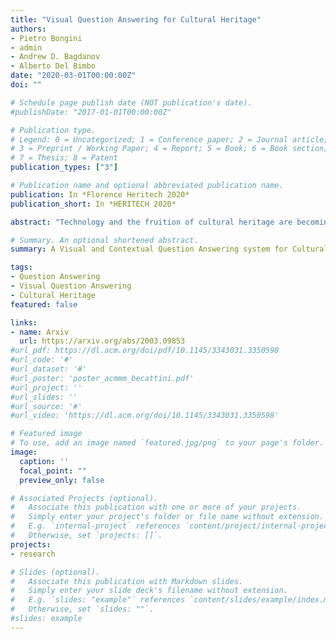 ```yaml
---
title: "Visual Question Answering for Cultural Heritage"
authors:
- Pietro Bongini
- admin
- Andrew D. Bagdanov
- Alberto Del Bimbo
date: "2020-03-01T00:00:00Z"
doi: ""

# Schedule page publish date (NOT publication's date).
#publishDate: "2017-01-01T00:00:00Z"

# Publication type.
# Legend: 0 = Uncategorized; 1 = Conference paper; 2 = Journal article;
# 3 = Preprint / Working Paper; 4 = Report; 5 = Book; 6 = Book section;
# 7 = Thesis; 8 = Patent
publication_types: ["3"]

# Publication name and optional abbreviated publication name.
publication: In *Florence Heritech 2020*
publication_short: In *HERITECH 2020*

abstract: "Technology and the fruition of cultural heritage are becoming increasingly more entwined, especially with the advent of smart audio guides, virtual and augmented reality, and interactive installations. Machine learning and computer vision are important components of this ongoing integration, enabling new interaction modalities between user and museum. Nonetheless, the most frequent way of interacting with paintings and statues still remains taking pictures. Yet images alone can only convey the aesthetics of the artwork, lacking is information which is often required to fully understand and appreciate it. Usually this additional knowledge comes both from the artwork itself (and therefore the image depicting it) and from an external source of knowledge, such as an information sheet. While the former can be inferred by computer vision algorithms, the latter needs more structured data to pair visual content with relevant information. Regardless of its source, this information still must be be effectively transmitted to the user. A popular emerging trend in computer vision is Visual Question Answering (VQA), in which users can interact with a neural network by posing questions in natural language and receiving answers about the visual content. We believe that this will be the evolution of smart audio guides for museum visits and simple image browsing on personal smartphones. This will turn the classic audio guide into a smart personal instructor with which the visitor can interact by asking for explanations focused on specific interests. The advantages are twofold: on the one hand the cognitive burden of the visitor will decrease, limiting the flow of information to what the user actually wants to hear; and on the other hand it proposes the most natural way of interacting with a guide, favoring engagement."

# Summary. An optional shortened abstract.
summary: A Visual and Contextual Question Answering system for Cultural Heritage

tags:
- Question Answering
- Visual Question Answering
- Cultural Heritage
featured: false

links:
- name: Arxiv
  url: https://arxiv.org/abs/2003.09853
#url_pdf: https://dl.acm.org/doi/pdf/10.1145/3343031.3350598
#url_code: '#'
#url_dataset: '#'
#url_poster: 'poster_acmmm_becattini.pdf'
#url_project: ''
#url_slides: ''
#url_source: '#'
#url_video: 'https://dl.acm.org/doi/10.1145/3343031.3350598'

# Featured image
# To use, add an image named `featured.jpg/png` to your page's folder.
image:
  caption: ''
  focal_point: ""
  preview_only: false

# Associated Projects (optional).
#   Associate this publication with one or more of your projects.
#   Simply enter your project's folder or file name without extension.
#   E.g. `internal-project` references `content/project/internal-project/index.md`.
#   Otherwise, set `projects: []`.
projects:
- research

# Slides (optional).
#   Associate this publication with Markdown slides.
#   Simply enter your slide deck's filename without extension.
#   E.g. `slides: "example"` references `content/slides/example/index.md`.
#   Otherwise, set `slides: ""`.
#slides: example
---
```

